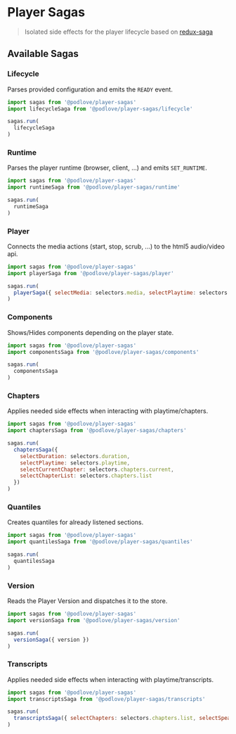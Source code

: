 # Player Sagas

> Isolated side effects for the player lifecycle based on [redux-saga](https://github.com/redux-saga/redux-saga)

## Available Sagas

### Lifecycle

Parses provided configuration and emits the `READY` event.

```javascript
import sagas from '@podlove/player-sagas'
import lifecycleSaga from '@podlove/player-sagas/lifecycle'

sagas.run(
  lifecycleSaga
)
```

### Runtime

Parses the player runtime (browser, client, ...) and emits `SET_RUNTIME`.

```javascript
import sagas from '@podlove/player-sagas'
import runtimeSaga from '@podlove/player-sagas/runtime'

sagas.run(
  runtimeSaga
)
```

### Player

Connects the media actions (start, stop, scrub, ...) to the html5 audio/video api.

```javascript
import sagas from '@podlove/player-sagas'
import playerSaga from '@podlove/player-sagas/player'

sagas.run(
  playerSaga({ selectMedia: selectors.media, selectPlaytime: selectors.playtime })
)
```

### Components

Shows/Hides components depending on the player state.

```javascript
import sagas from '@podlove/player-sagas'
import componentsSaga from '@podlove/player-sagas/components'

sagas.run(
  componentsSaga
)
```

### Chapters

Applies needed side effects when interacting with playtime/chapters.

```javascript
import sagas from '@podlove/player-sagas'
import chaptersSaga from '@podlove/player-sagas/chapters'

sagas.run(
  chaptersSaga({
    selectDuration: selectors.duration,
    selectPlaytime: selectors.playtime,
    selectCurrentChapter: selectors.chapters.current,
    selectChapterList: selectors.chapters.list
  })
)
```

### Quantiles

Creates quantiles for already listened sections.

```javascript
import sagas from '@podlove/player-sagas'
import quantilesSaga from '@podlove/player-sagas/quantiles'

sagas.run(
  quantilesSaga
)
```

### Version

Reads the Player Version and dispatches it to the store.

```javascript
import sagas from '@podlove/player-sagas'
import versionSaga from '@podlove/player-sagas/version'

sagas.run(
  versionSaga({ version })
)
```

### Transcripts

Applies needed side effects when interacting with playtime/transcripts.

```javascript
import sagas from '@podlove/player-sagas'
import transcriptsSaga from '@podlove/player-sagas/transcripts'

sagas.run(
  transcriptsSaga({ selectChapters: selectors.chapters.list, selectSpeakers: selectors.contributors })
)
```
